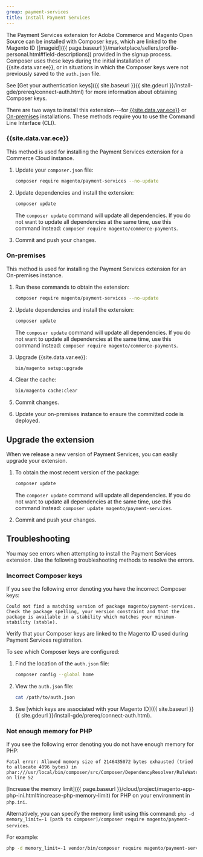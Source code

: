 ```yaml
---
group: payment-services
title: Install Payment Services
---
```


The Payment Services extension for Adobe Commerce and Magento Open Source can be installed with Composer keys, which are linked to the Magento ID ([mageid]({{ page.baseurl }}/marketplace/sellers/profile-personal.html#field-descriptions)) provided in the signup process. Composer uses these keys during the initial installation of {{site.data.var.ee}}, or in situations in which the Composer keys were not previously saved to the `auth.json` file.

See [Get your authentication keys]({{ site.baseurl }}{{ site.gdeurl }}/install-gde/prereq/connect-auth.html) for more information about obtaining Composer keys.

There are two ways to install this extension---for [{{site.data.var.ece}}](#magento-commerce-cloud) or [On-premises](#on-premises) installations. These methods require you to use the Command Line Interface (CLI).

### {{site.data.var.ece}}

This method is used for installing the Payment Services extension for a Commerce Cloud instance.

1. Update your `composer.json` file:

   ```bash
   composer require magento/payment-services --no-update
   ```

1. Update dependencies and install the extension:

   ```bash
   composer update
   ```

   The `composer update` command will update all dependencies. If you do not want to update all dependencies at the same time, use this command instead: `composer require magento/commerce-payments`.

1. Commit and push your changes.

### On-premises

This method is used for installing the Payment Services extension for an On-premises instance.

1. Run these commands to obtain the extension:

   ```bash
   composer require magento/payment-services --no-update
   ```

1. Update dependencies and install the extension:

   ```bash
   composer update
   ```

   The `composer update` command will update all dependencies. If you do not want to update all dependencies at the same time, use this command instead: `composer require magento/commerce-payments`.

1. Upgrade {{site.data.var.ee}}:

   ```bash
   bin/magento setup:upgrade
   ```

1. Clear the cache:

   ```bash
   bin/magento cache:clear
   ```

1. Commit changes.
1. Update your on-premises instance to ensure the committed code is deployed.

## Upgrade the extension

When we release a new version of Payment Services, you can easily upgrade your extension.

1. To obtain the most recent version of the package:

   ```bash
   composer update
   ```
   The `composer update` command will update all dependencies. If you do not want to update all dependencies at the same time, use this command instead: `composer update magento/payment-services`.

1. Commit and push your changes.

## Troubleshooting

You may see errors when attempting to install the Payment Services extension. Use the following troubleshooting methods to resolve the errors.

### Incorrect Composer keys

If you see the following error denoting you have the incorrect Composer keys:

```terminal
Could not find a matching version of package magento/payment-services. Check the package spelling, your version constraint and that the package is available in a stability which matches your minimum-stability (stable).
```

Verify that your Composer keys are linked to the Magento ID used during Payment Services registration.

To see which Composer keys are configured:

1. Find the location of the `auth.json` file:

   ```bash
   composer config --global home
   ```

1. View the `auth.json` file:

   ```bash
   cat /path/to/auth.json
   ```

1. See [which keys are associated with your Magento ID]({{ site.baseurl }}{{ site.gdeurl }}/install-gde/prereq/connect-auth.html).

### Not enough memory for PHP

If you see the following error denoting you do not have enough memory for PHP:

```terminal
Fatal error: Allowed memory size of 2146435072 bytes exhausted (tried to allocate 4096 bytes) in phar:///usr/local/bin/composer/src/Composer/DependencyResolver/RuleWatchGraph.php on line 52
```

[Increase the memory limit]({{ page.baseurl }}/cloud/project/magento-app-php-ini.html#increase-php-memory-limit) for PHP on your environment in `php.ini`.

Alternatively, you can specify the memory limit using this command: `php -d memory_limit=-1 [path to composer]/composer require magento/payment-services`.

For example:

```bash
php -d memory_limit=-1 vendor/bin/composer require magento/payment-services
```
